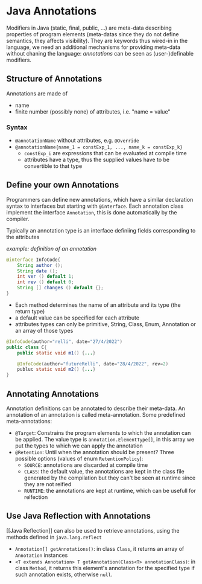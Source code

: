 # Java Annotations
Modifiers in Java (static, final, public, ...) are meta-data describing properties of program elements (meta-datas since they do not define semantics, they affects visibility).
They are keywords thus wired-in in the language, we need an additional mechanisms for providing meta-data without chaning the language: *annotations* can be seen as (user-)definable modifiers.

## Structure of Annotations
Annotations are made of
- name
- finite number (possibly none) of attributes, i.e. "name = value"

### Syntax
- `@annotationName` without attributes, e.g. `@Override`
- `@annotationName{name_1 = constExp_1, ..., name_k = constExp_k}`
	- `constExp_i` are expressions that can be evaluated at compile time
	- attributes have a type, thus the supplied values have to be convertible to that type

## Define your own Annotations
Programmers can define new annotations, which have a similar declaration syntax to interfaces but starting with `@interface`. Each annotation class implement the interface `Annotation`, this is done automatically by the compiler. 

Typically an annotation type is an interface definiing fields corresponding to the attributes

*example: definition of an annotation*
```java
@interface InfoCode{
	String author ();
	String date (); 
	int ver () default 1;
	int rev () default 0;
	String [] changes () default {};
}
```
- Each method determines the name of an attribute and its type (the return type)
- a default value can be specified for each attribute
- attributes types can only be primitive, String, Class, Enum, Annotation or an array of those types

```java
@InfoCode(author="relli", date="27/4/2022")
public class C{
	public static void m1() {...}

	@InfoCode(author="futureRelli", date="28/4/2022", rev=2)
	publuc static void m2() {...}
}
```

## Annotating Annotations
Annotation definitions can be annotated to describe their meta-data. An annotation of an annotation is called meta-annotation. 
Some predefined meta-annotations:
- `@Target`: Constrains the program elements to which the annotation can be applied. The value type is `annotation.ElementType[]`, in this array we put the types to which we can apply the annotation
- `@Retention`: Until when the annotation should be present? Three possible options (values of enum `RetentionPolicy`): 
	- `SOURCE`: annotations are discarded at compile time
	- `CLASS`: the default value, the annotations are kept in the class file generated by the compilation but they can't be seen at runtime since they are not reified
	- `RUNTIME`: the annotations are kept at runtime, which can be usefull for relfection

## Use Java Reflection with Annotations
[[Java Reflection]] can also be used to retrieve annotations, using the methods defined in `java.lang.reflect`
- `Annotation[] getAnnotations()`: in class `Class`, it returns an array of `Annotation` instances 
- `<T extends Annotation> T getAnnotation(Class<T> annotationClass)`: in class `Method`, it returns this element's annotation for the specified type if such annotation exists, otherwise `null`.